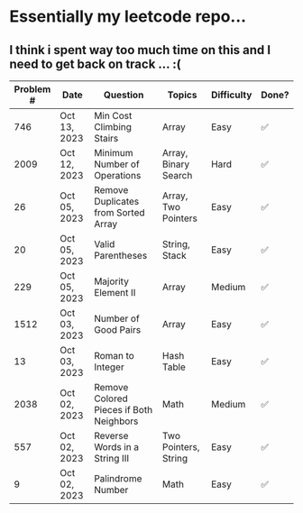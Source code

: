 # Essentially my leetcode repo...
## I think i spent way too much time on this and I need to get back on track ... :(

| Problem # | Date       | Question                                   | Topics                 | Difficulty | Done? |
| --------- | ---------- | ----------------------------------------- | ---------------------- | ---------- | ----- |
| 746       | Oct 13, 2023 | Min Cost Climbing Stairs              | Array                | Easy       | ✅    |
| 2009      | Oct 12, 2023 | Minimum Number of Operations           | Array, Binary Search | Hard       | ✅    |
| 26        | Oct 05, 2023 | Remove Duplicates from Sorted Array    | Array, Two Pointers  | Easy       | ✅    |
| 20        | Oct 05, 2023 | Valid Parentheses                       | String, Stack        | Easy       | ✅    |
| 229       | Oct 05, 2023 | Majority Element II                   | Array                | Medium     | ✅    |
| 1512      | Oct 03, 2023 | Number of Good Pairs                   | Array                | Easy       | ✅    |
| 13        | Oct 03, 2023 | Roman to Integer                       | Hash Table           | Easy       | ✅    |
| 2038      | Oct 02, 2023 | Remove Colored Pieces if Both Neighbors | Math                | Medium     | ✅    |
| 557       | Oct 02, 2023 | Reverse Words in a String III         | Two Pointers, String | Easy       | ✅    |
| 9         | Oct 02, 2023 | Palindrome Number                      | Math                 | Easy       | ✅    |


